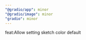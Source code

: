 ```yaml
---
"@gradio/app": minor
"@gradio/image": minor
"gradio": minor
---
```


feat:Allow setting sketch color default
